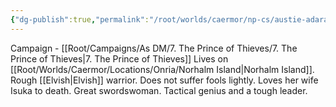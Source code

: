 ```yaml
---
{"dg-publish":true,"permalink":"/root/worlds/caermor/np-cs/austie-adara/","tags":["Chaia"]}
---
```


Campaign - [[Root/Campaigns/As DM/7. The Prince of Thieves/7. The Prince of Thieves\|7. The Prince of Thieves]]
Lives on [[Root/Worlds/Caermor/Locations/Onria/Norhalm Island\|Norhalm Island]].
Rough [[Elvish\|Elvish]] warrior. Does not suffer fools lightly. Loves her wife Isuka to death. Great swordswoman. Tactical genius and a tough leader. 